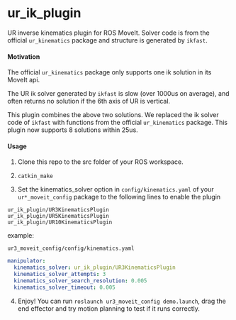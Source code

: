 # ur_ik_plugin

UR inverse kinematics plugin for ROS MoveIt. Solver code is from the official `ur_kinematics` package and structure is generated by `ikfast`.

#### Motivation

The official `ur_kinematics` package only supports one ik solution in its MoveIt api.

The UR ik solver generated by `ikfast` is slow (over 1000us on average), and often returns no solution if the 6th axis of UR is vertical.

This plugin combines the above two solutions. We replaced the ik solver code of `ikfast` with functions from the official `ur_kinematics` package. This plugin now supports 8 solutions within 25us.

#### Usage

1. Clone this repo to the src folder of your ROS workspace.

2. ```shell
   catkin_make
   ```
3. Set the kinematics_solver option in `config/kinematics.yaml` of your `ur*_moveit_config` package to the following lines to enable the plugin

```
ur_ik_plugin/UR3KinematicsPlugin
ur_ik_plugin/UR5KinematicsPlugin
ur_ik_plugin/UR10KinematicsPlugin
```
    
    

example:

`ur3_moveit_config/config/kinematics.yaml`

```yaml
manipulator:
  kinematics_solver: ur_ik_plugin/UR3KinematicsPlugin 
  kinematics_solver_attempts: 3
  kinematics_solver_search_resolution: 0.005
  kinematics_solver_timeout: 0.005

```
4. Enjoy! You can run `roslaunch ur3_moveit_config demo.launch`,  drag the end effector and try motion planning to test if it runs correctly. 
